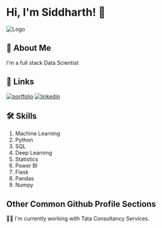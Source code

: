 
# Hi, I'm Siddharth! 👋


![Logo](https://github-readme-stats.vercel.app/api?username=siddharth00001&&show_icons=true&title_color=fffff&icon_color=4046B8&text_color=4046B8&bg_color=1FCBCE)


## 🚀 About Me
I'm a full stack Data Scientist


## 🔗 Links
[![portfolio](https://img.shields.io/badge/my_portfolio-000?style=for-the-badge&logo=ko-fi&logoColor=white)](https://github.com/siddharth00001)
[![linkedin](https://img.shields.io/badge/linkedin-0A66C2?style=for-the-badge&logo=linkedin&logoColor=white)](https://www.linkedin.com/in/siddharth-chamoli-76ab91176/)


## 🛠 Skills
1. Machine Learning
2. Python
3. SQL
4. Deep Learning
5. Statistics
6. Power BI
7. Flask
8. Pandas
9. Numpy

## Other Common Github Profile Sections
👩‍💻 I'm currently working with Tata Consultancy Services.

